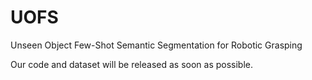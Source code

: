 # UOFS
Unseen Object Few-Shot Semantic Segmentation for Robotic Grasping

Our code and dataset will be released as soon as possible.
